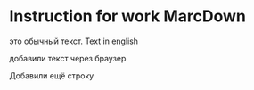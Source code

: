 # Instruction for work MarcDown

это обычный текст. Text in english

добавили текст через браузер

Добавили ещё строку
